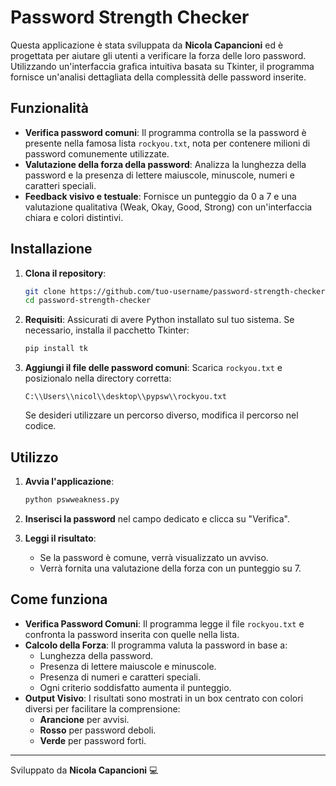 # Password Strength Checker

Questa applicazione è stata sviluppata da **Nicola Capancioni** ed è progettata per aiutare gli utenti a verificare la forza delle loro password. Utilizzando un'interfaccia grafica intuitiva basata su Tkinter, il programma fornisce un'analisi dettagliata della complessità delle password inserite.

## Funzionalità

- **Verifica password comuni**: Il programma controlla se la password è presente nella famosa lista `rockyou.txt`, nota per contenere milioni di password comunemente utilizzate.
- **Valutazione della forza della password**: Analizza la lunghezza della password e la presenza di lettere maiuscole, minuscole, numeri e caratteri speciali.
- **Feedback visivo e testuale**: Fornisce un punteggio da 0 a 7 e una valutazione qualitativa (Weak, Okay, Good, Strong) con un'interfaccia chiara e colori distintivi.

## Installazione

1. **Clona il repository**:
   ```bash
   git clone https://github.com/tuo-username/password-strength-checker.git
   cd password-strength-checker
   ```

2. **Requisiti**:
   Assicurati di avere Python installato sul tuo sistema. Se necessario, installa il pacchetto Tkinter:
   ```bash
   pip install tk
   ```

3. **Aggiungi il file delle password comuni**:
   Scarica `rockyou.txt` e posizionalo nella directory corretta:
   ```
   C:\\Users\\nicol\\desktop\\pypsw\\rockyou.txt
   ```
   Se desideri utilizzare un percorso diverso, modifica il percorso nel codice.

## Utilizzo

1. **Avvia l'applicazione**:
   ```bash
   python pswweakness.py
   ```

2. **Inserisci la password** nel campo dedicato e clicca su "Verifica".

3. **Leggi il risultato**:
   - Se la password è comune, verrà visualizzato un avviso.
   - Verrà fornita una valutazione della forza con un punteggio su 7.

## Come funziona

- **Verifica Password Comuni**: Il programma legge il file `rockyou.txt` e confronta la password inserita con quelle nella lista.
- **Calcolo della Forza**: Il programma valuta la password in base a:
  - Lunghezza della password.
  - Presenza di lettere maiuscole e minuscole.
  - Presenza di numeri e caratteri speciali.
  - Ogni criterio soddisfatto aumenta il punteggio.
- **Output Visivo**: I risultati sono mostrati in un box centrato con colori diversi per facilitare la comprensione:
  - **Arancione** per avvisi.
  - **Rosso** per password deboli.
  - **Verde** per password forti.

---

Sviluppato da **Nicola Capancioni** 💻

